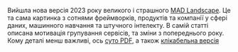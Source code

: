 Вийшла нова версія 2023 року великого і страшного [MAD Landscape](https://mattturck.com/mad2023/). Це та сама картинка з сотнями фреймворків, продуктів та компанії у сфері даних, машинного навчання та штучного інтелекту. В самій статті описана мотивація групування сервісів, та зміни з попереднього року. Кому деталі менш важливі, ось [суто PDF](https://mattturck.com/landscape/mad2023.pdf), а також [клікабельна версія](https://mad.firstmarkcap.com/)